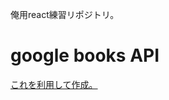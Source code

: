俺用react練習リポジトリ。

# google books API

[これを利用して作成。](https://developers.google.com/books/docs/v1/using)

